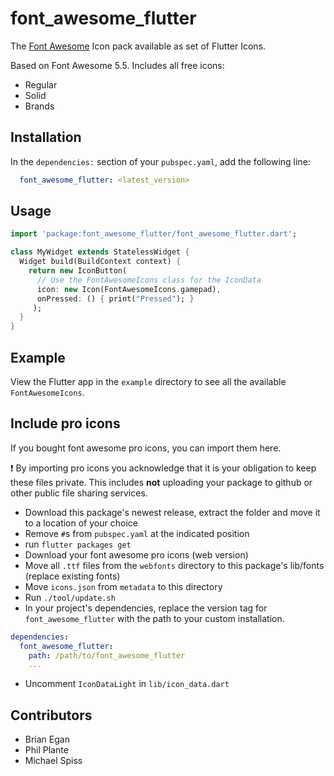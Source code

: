 # font_awesome_flutter

The [Font Awesome](http://fontawesome.io/icons/) Icon pack available as set of Flutter Icons.

Based on Font Awesome 5.5. Includes all free icons:

  * Regular
  * Solid
  * Brands

## Installation

In the `dependencies:` section of your `pubspec.yaml`, add the following line:

```yaml
  font_awesome_flutter: <latest_version>
```

## Usage

```dart
import 'package:font_awesome_flutter/font_awesome_flutter.dart';

class MyWidget extends StatelessWidget {
  Widget build(BuildContext context) {
    return new IconButton(
      // Use the FontAwesomeIcons class for the IconData
      icon: new Icon(FontAwesomeIcons.gamepad), 
      onPressed: () { print("Pressed"); }
     );
  }
}
```

## Example

View the Flutter app in the `example` directory to see all the available `FontAwesomeIcons`.

## Include pro icons

If you bought font awesome pro icons, you can import them here. 

:exclamation: By importing pro icons you acknowledge that it is your obligation to keep these files private. This includes **not** uploading your package to github or other public file sharing services.

- Download this package's newest release, extract the folder and move it to a location of your choice
- Remove `#`s from `pubspec.yaml` at the indicated position
- run `flutter packages get`
- Download your font awesome pro icons (web version)
- Move all `.ttf` files from the `webfonts` directory to this package's lib/fonts (replace existing fonts)
- Move `icons.json` from `metadata` to this directory
- Run `./tool/update.sh`
- In your project's dependencies, replace the version tag for `font_awesome_flutter` with the path to your custom installation.
```yaml
dependencies:
  font_awesome_flutter:
    path: /path/to/font_awesome_flutter
    ...
```
- Uncomment `IconDataLight` in `lib/icon_data.dart`

## Contributors

  - Brian Egan
  - Phil Plante
  - Michael Spiss
